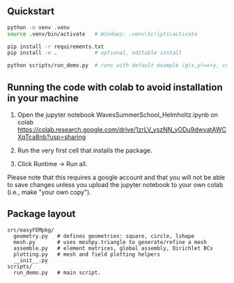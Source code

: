 ## Quickstart

```bash
python -m venv .venv
source .venv/bin/activate   # Windows: .venv\Scripts\activate

pip install -r requirements.txt
pip install -e .            # optional, editable install

python scripts/run_demo.py  # runs with default example (g(x,y)=x+y, coeffs=0)
```
## Running the code with colab to avoid installation in your machine 

1) Open the jupyter notebook WavesSummerSchool_Helmholtz.ipynb on colab
    https://colab.research.google.com/drive/1zrLV_yszNN_yODu9dwvatAWCXqTca8nb?usp=sharing

2) Run the very first cell that installs the package.
3) Click Runtime → Run all.

Please note that this requires a google account and that you will not be able to save changes unless you upload the jupyter notebook to your own colab (i.e., make "your own copy").

## Package layout

```
src/easyFEMpkg/
  geometry.py   # defines geometries: square, circle, lshape
  mesh.py       # uses meshpy.triangle to generate/refine a mesh
  assemble.py   # element matrices, global assembly, Dirichlet BCs
  plotting.py   # mesh and field plotting helpers
  __init__.py
scripts/
  run_demo.py   # main script.
```



